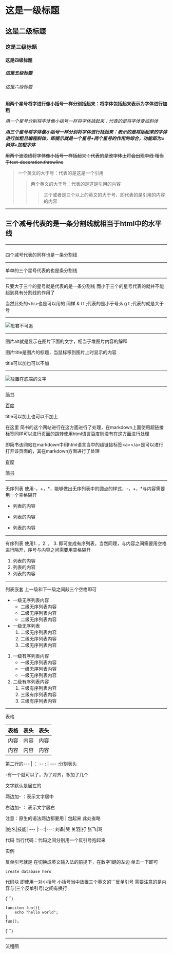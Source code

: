 # 这是一级标题
## 这是二级标题
### 这是三级标题 
#### 这是四级标题
##### 这是五级标题
###### 这是六级标题

**用两个星号将字进行像小括号一样分别括起来：将字体包括起来表示为字体进行加粗**

*用一个星号分别将字体像小括号一样将字体括起来：代表的是将字体变成斜体*

***用三个星号将字体像小括号一样分别将字体进行括起来：表示的是将括起来的字体进行加粗且编程斜体，即提示就是一个星号+两个星号的作用的综合，功能即为=斜体+加粗字体***

~~用两个波浪线将字体像小括号一样括起来：代表的是改字体上将会出现中线 相当于text-decoration:throwline~~

>一个英文的大于号：代表的是这是一个引用
>>两个英文的大于号：代表的是这是引用的内容
>>>三个或者是三个以上的英文的大于号，即代表的是引用的内容的内容

---
三个减号代表的是一条分割线就相当于html中的水平线<hr>
----
四个减号代表的同样也是一条分割线
***
单单的三个星号代表的也是条分割线
***
只要大于三个的星号就是代表的是一条分割线
而小于三个的星号代表的就并不能起到具有分割线的作用了

当然此处的&lt;hr&gt;也是可以用的 同样 & l t ;代表的是小于号;& g t ;代表的就是大于号

***
![思君不可追](./image/properties1.jpg "有美人兮")
****
图片alt就是显示在图片下面的文字，相当于堆图片内容的解释

图片title是图片的标题，当鼠标移到图片上时显示的内容

title可以加也可以不加
***************
![放置在底端的文字](./image/properties1.jpg "等待是一生最初的苍老")
*********

[简书](http://jianshu.com "简书的超链接")

[百度](http://baidu.com)

title可以加上也可以不加上

在这里
简书的这个网站进行在这方面进行了处理，在markdown上面使用超链接标签同样可以进行页面的跳转使用html语言百度则没有在这方面进行处理

即简书该网站在markdown中用html语言当中的超链接标签&lt;a&gt;&lt;/a&gt;是可以进行打开该页面的，其在markdown方面进行了处理

<a href="htttp://baidu.com" target="_blank">百度</a>

<a href="http://jianshu.com">简书</a>
*********
无序列表
使用-，+，*，能够做出无序列表中的圆点的样式，-，+，*与内容需要用一个空格隔开

- 列表的内容
+ 列表的内容
* 列表的内容

********

有序列表
使用1. ，2. ， 3. 即可变成有序列表，当然同理，与内容之间需要用空格进行隔开，序号与内容之间需要用空格隔开

1. 列表的内容
2. 列表的内容
3. 列表的内容

***********
列表嵌套
上一级和下一级之间敲三个空格即可

* 一级无序列表内容
   * 二级无序列表内容
   * 二级无序列表内容
   * 二级无序列表内容
* 一级无序列表
   1. 二级无序列表内容
   2. 二级无序列表内容
   3. 二级无序列表内容
1. 一级有序列表内容
   * 一级无序列表内容
   * 一级无序列表内容
   * 一级无序列表内容
2. 二级有序列表内容
   1. 三级有序列表内容
   2. 三级有序列表内容
   3. 三级有序列表内容

********************


表格

表格|表头|表头
---|:--:|---:
内容|内容|内容
内容|内容|内容

第二行的--- | ： -- : | --- :分割表头

-有一个就可以了，为了对齐，多加了几个

文字默认是居左的

两边加- ：表示文字居中

右边加- ： 表示文字居右

注意：原生的语法两边都要用 | 包起来 此处省略

|姓名|技能|
--- |:--:|---:
刘备|哭
关羽|打
张飞|骂

代码
当行代码：代码之间分别用一个反引号抱起来

实例

反单引号就是 在切换成英文输入法的前提下，在数字1键的左边 单击一下即可

`create database hero`

代码块
即使用一对小括号
小括号当中放置三个英文的```反单引号
需要注意的是内容与(三个反单引号)之间有换行

(```)

    funciton fun(){
        echo "hello world";
    }
    fun(); 

(```)

*******************
流程图







 










